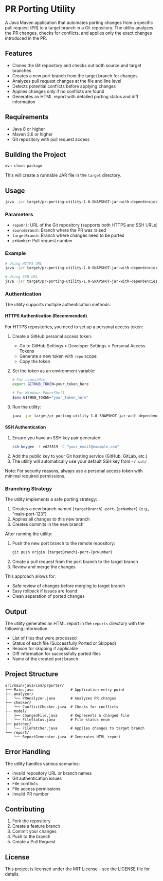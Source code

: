 # PR Porting Utility

A Java Maven application that automates porting changes from a specific pull request (PR) to a target branch in a Git repository. The utility analyzes the PR changes, checks for conflicts, and applies only the exact changes introduced in the PR.

## Features

- Clones the Git repository and checks out both source and target branches
- Creates a new port branch from the target branch for changes
- Analyzes pull request changes at the file and line level
- Detects potential conflicts before applying changes
- Applies changes only if no conflicts are found
- Generates an HTML report with detailed porting status and diff information

## Requirements

- Java 8 or higher
- Maven 3.6 or higher
- Git repository with pull request access

## Building the Project

```bash
mvn clean package
```

This will create a runnable JAR file in the `target` directory.

## Usage

```bash
java -jar target/pr-porting-utility-1.0-SNAPSHOT-jar-with-dependencies.jar <repoUrl> <sourceBranch> <targetBranch> <prNumber>
```

### Parameters

- `repoUrl`: URL of the Git repository (supports both HTTPS and SSH URLs)
- `sourceBranch`: Branch where the PR was raised
- `targetBranch`: Branch where changes need to be ported
- `prNumber`: Pull request number

### Example

```bash
# Using HTTPS URL
java -jar target/pr-porting-utility-1.0-SNAPSHOT-jar-with-dependencies.jar https://github.com/username/repo.git feature-branch main 123

# Using SSH URL
java -jar target/pr-porting-utility-1.0-SNAPSHOT-jar-with-dependencies.jar git@github.com:username/repo.git feature-branch main 123
```

### Authentication

The utility supports multiple authentication methods:

#### HTTPS Authentication (Recommended)
For HTTPS repositories, you need to set up a personal access token:

1. Create a GitHub personal access token:
   - Go to GitHub Settings > Developer Settings > Personal Access Tokens
   - Generate a new token with `repo` scope
   - Copy the token

2. Set the token as an environment variable:
   ```bash
   # For Linux/Mac
   export GITHUB_TOKEN=your_token_here

   # For Windows PowerShell
   $env:GITHUB_TOKEN="your_token_here"
   ```

3. Run the utility:
   ```bash
   java -jar target/pr-porting-utility-1.0-SNAPSHOT-jar-with-dependencies.jar https://github.com/username/repo.git feature-branch main 123
   ```

#### SSH Authentication
1. Ensure you have an SSH key pair generated:
   ```bash
   ssh-keygen -t ed25519 -C "your_email@example.com"
   ```
2. Add the public key to your Git hosting service (GitHub, GitLab, etc.)
3. The utility will automatically use your default SSH key from `~/.ssh/`

Note: For security reasons, always use a personal access token with minimal required permissions.

### Branching Strategy

The utility implements a safe porting strategy:

1. Creates a new branch named `{targetBranch}-port-{prNumber}` (e.g., "main-port-123")
2. Applies all changes to this new branch
3. Creates commits in the new branch

After running the utility:
1. Push the new port branch to the remote repository:
   ```bash
   git push origin {targetBranch}-port-{prNumber}
   ```
2. Create a pull request from the port branch to the target branch
3. Review and merge the changes

This approach allows for:
- Safe review of changes before merging to target branch
- Easy rollback if issues are found
- Clean separation of ported changes

## Output

The utility generates an HTML report in the `reports` directory with the following information:

- List of files that were processed
- Status of each file (Successfully Ported or Skipped)
- Reason for skipping if applicable
- Diff information for successfully ported files
- Name of the created port branch

## Project Structure

```
src/main/java/com/prporter/
├── Main.java                 # Application entry point
├── analyzer/
│   └── PRAnalyzer.java       # Analyzes PR changes
├── checker/
│   └── ConflictChecker.java  # Checks for conflicts
├── model/
│   ├── ChangedFile.java      # Represents a changed file
│   └── FileStatus.java       # File status enum
├── patcher/
│   └── FilePatcher.java      # Applies changes to target branch
└── report/
    └── ReportGenerator.java  # Generates HTML report
```

## Error Handling

The utility handles various scenarios:

- Invalid repository URL or branch names
- Git authentication issues
- File conflicts
- File access permissions
- Invalid PR number

## Contributing

1. Fork the repository
2. Create a feature branch
3. Commit your changes
4. Push to the branch
5. Create a Pull Request

## License

This project is licensed under the MIT License - see the LICENSE file for details.
